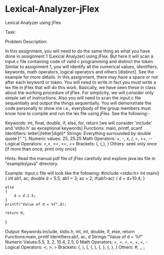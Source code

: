 # Lexical-Analyzer-jFlex
Lexical Analyzer using jFlex

Task:

Problem Description:

In this assignment, you will need to do the same thing as what you have done in assignment 1 (Lexical Analyzer) using jFlex. But here it will scan a input.c file containing code of valid c programming and distinct the token. Similar to assignment 1, you will identify all the numerical values, identifiers, keywords, math operators, logical operators and others [distinct]. See the example for more details. In this assignment, there may have a space or not after each keyword or token. You will need to write in fact you must write a lex file in jFlex that will do this work. Basically, we have seen these in class about the working procedure of jFlex. For simplicity, we will consider only simple set of instructions. Also you will need to scan the input.c file sequentially and output the things sequentially. You will demonstrate the code personally to show me i.e., everybody of the group members must know how to compile and run the lex file using jFlex. See the following:-


Keywords: int, float, double, if, else, for, return [we will consider 'include' and 'stdio.h' as exceptional keywords]
Functions: main, printf, scanf
Identifiers: letter|(letter|digit)*
Strings: Everything surrounded by double quote [" "].
Numeric values: 25, 25.25
Math Operators: +, -, x, /, =, ++, --
Logical Operators: >,<, >=, <=, ==
Brackets: (, {,}, )
Others: seek only once [if more than once, print only once]

Hints: Read the manual.pdf file of jFlex carefully and explore java.lex file in "examples\java\" directory. 

Example: input.c file will look like the following:
#include <stdio.h>
int main()
{
	int ab1, ac;
	double d = 5.5;
	ab1 = 3;
	ac = 2;
	if(ab1>ac)
	{
		d = d+10.4;
	}

	else
	{
		d = d-2.5;
	}
	printf("Value of d = %f",d);
	
	return 0;
}

Output:
Keywords:include, stdio.h, int, int, double, if, else, return
Functions:main, printf
Identifiers:ab1, ac, d
Strings:"Value of d = %f"
Numeric Values:5.5, 3, 2, 10.4, 2.5, 0
Math Operators: =, =, =, =, +, =, -
Logical Operators: <, >, >
Brackets: (, ), {, (, ), {, }, {, }, }
Others: #, ,, ;

